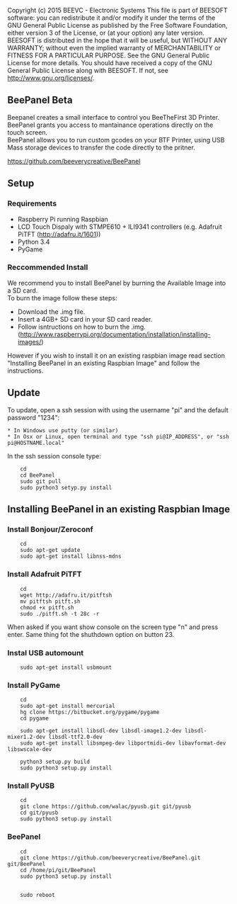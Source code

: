 Copyright (c) 2015 BEEVC - Electronic Systems This file is part of BEESOFT
software: you can redistribute it and/or modify it under the terms of the GNU
General Public License as published by the Free Software Foundation, either
version 3 of the License, or (at your option) any later version. BEESOFT is
distributed in the hope that it will be useful, but WITHOUT ANY WARRANTY;
without even the implied warranty of MERCHANTABILITY or FITNESS FOR A
PARTICULAR PURPOSE. See the GNU General Public License for more details. You
should have received a copy of the GNU General Public License along with
BEESOFT. If not, see <http://www.gnu.org/licenses/>.

## BeePanel Beta ##

Beepanel creates a small interface to control you BeeTheFirst 3D Printer. <br/>
BeePanel grants you access to mantainance operations directly on the touch screen. <br/>
BeePanel allows you to run custom gcodes on your BTF Printer, using USB Mass storage devices to transfer the code directly to the pritner. <br/>

https://github.com/beeverycreative/BeePanel


## Setup ##

### Requirements ###

* Raspberry Pi running Raspbian
* LCD Touch Dispaly with STMPE610 + ILI9341 controllers (e.g. Adafruit PiTFT (http://adafru.it/1601))
* Python 3.4
* PyGame



### Reccommended Install ###
We recommend you to install BeePanel by burning the Available Image into a SD card. <br/>
To burn the image follow these steps: <br/>

*   Download the .img file. <br/>
*   Insert a 4GB+ SD card in your SD card reader. <br/>
*   Follow isntructions on how to burn the .img. (http://www.raspberrypi.org/documentation/installation/installing-images/) <br/>

However if you wish to install it on an existing raspbian image read section "Installing BeePanel in an existing Raspbian Image" and follow the instructions. <br/>

## Update ##

To update, open a ssh session with using the username "pi" and the default password "1234":

    * In Windows use putty (or similar)
    * In Osx or Linux, open terminal and type "ssh pi@IP_ADDRESS", or "ssh pi@HOSTNAME.local"

In the ssh session console type:

        cd
        cd BeePanel
        sudo git pull
        sudo python3 setyp.py install
        
        
## Installing BeePanel in an existing Raspbian Image ##

### Install Bonjour/Zeroconf ###

        cd
        sudo apt-get update
        sudo apt-get install libnss-mdns

### Install Adafruit PiTFT ###

        cd
        wget http://adafru.it/pitftsh
        mv pitftsh pitft.sh
        chmod +x pitft.sh
        sudo ./pitft.sh -t 28c -r 

When asked if you want show console on the screen type "n" and press enter. Same thing fot the shuthdown option on button 23.

### Instal USB automount ### 

        sudo apt-get install usbmount
        
### Install PyGame ###

        cd
        sudo apt-get install mercurial
        hg clone https://bitbucket.org/pygame/pygame
        cd pygame

        sudo apt-get install libsdl-dev libsdl-image1.2-dev libsdl-mixer1.2-dev libsdl-ttf2.0-dev 
        sudo apt-get install libsmpeg-dev libportmidi-dev libavformat-dev libswscale-dev

        python3 setup.py build
        sudo python3 setup.py install
        
### Install PyUSB ###

        cd
        git clone https://github.com/walac/pyusb.git git/pyusb
        cd git/pyusb
        sudo python3 setup.py install
        
### BeePanel ###

        cd
        git clone https://github.com/beeverycreative/BeePanel.git git/BeePanel
        cd /home/pi/git/BeePanel
        sudo python3 setup.py install
        
        
        sudo reboot